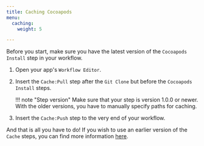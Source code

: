 ```yaml
---
title: Caching Cocoapods
menu:
  caching:
    weight: 5

---
```

Before you start, make sure you have the latest version of the `Cocoapods Install` step in your workflow.

1. Open your app's `Workflow Editor`.

1. Insert the `Cache:Pull` step after the `Git Clone` but before the `Cocoapods Install` steps.

    !!! note "Step version"
        Make sure that your step is version 1.0.0 or newer. With the older versions, you have to manually specify paths for caching.

1. Insert the `Cache:Push` step to the very end of your workflow.

And that is all you have to do! If you wish to use an earlier version of the `Cache` steps, you can find more information [here](https://discuss.bitrise.io/t/how-to-cache-cocoapods-dependencies/193).